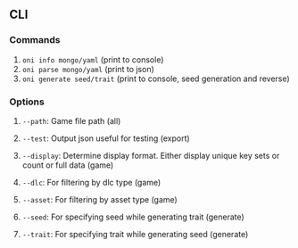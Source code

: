 ## CLI 
### Commands
1. `oni info mongo/yaml` (print to console)
2. `oni parse mongo/yaml` (print to json)
3. `oni generate seed/trait` (print to console, seed generation and reverse)

### Options
1. `--path`: Game file path (all)

2. `--test`: Output json useful for testing (export)

3. `--display`: Determine display format. Either display unique key sets or count or full data (game)
4. `--dlc`: For filtering by dlc type (game)
5. `--asset`: For filtering by asset type (game)

6. `--seed`: For specifying seed while generating trait (generate)
7. `--trait`: For specifying trait while generating seed (generate)